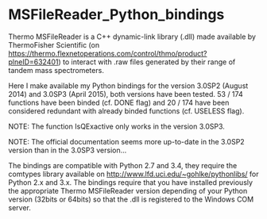 # MSFileReader_Python_bindings

Thermo MSFileReader is a C++ dynamic-link library (.dll) made available by ThermoFisher Scientific (on https://thermo.flexnetoperations.com/control/thmo/product?plneID=632401) to interact with .raw files generated by their range of tandem mass spectrometers.

Here I make available my Python bindings for the version 3.0SP2 (August 2014) and 3.0SP3 (April 2015), both versions have been tested.
53 / 174 functions have been binded (cf. DONE flag) and 20 / 174 have been considered redundant with already binded functions (cf. USELESS flag).

NOTE: The function IsQExactive only works in the version 3.0SP3.

NOTE: The official documentation seems more up-to-date in the 3.0SP2 version than in the 3.0SP3 version...


The bindings are compatible with Python 2.7 and 3.4, they require the comtypes library available on http://www.lfd.uci.edu/~gohlke/pythonlibs/ for Python 2.x and 3.x. The bindings require that you have installed previously the appropriate Thermo MSFileReader version depending of your Python version (32bits or 64bits) so that the .dll is registered to the Windows COM server.

